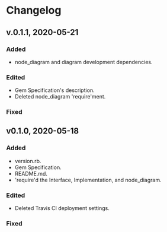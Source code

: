 # Changelog

## v.0.1.1, 2020-05-21

### Added

- node_diagram and diagram development dependencies.

### Edited

- Gem Specification's description.
- Deleted node_diagram 'require'ment.

### Fixed

## v0.1.0, 2020-05-18

### Added

- version.rb.
- Gem Specification.
- README.md.
- 'require'd the Interface, Implementation, and node_diagram.

### Edited

- Deleted Travis CI deployment settings.

### Fixed
